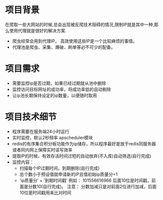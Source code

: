 # 项目背景
在爬取一些大网站的时候,总会出现被反爬技术阻碍的情况,限制IP就是其中一种,那么使用代理就是很好的解决方案.
- 爬虫经常会用到代理IP， 高效使用这些IP是一个比较麻烦的事情。
- 代理池是爬虫、采集、爆破、刷单等必不可少的配备。

# 项目需求
- 需要监控ip是否过期，如果已经过期就从池中删除
- 监控访问目标网址的成功率，将成功率低的自动剔除
- 让ip池长期保持设定的ip数量，以便随时取用


# 项目技术细节
- 程序需要在服务端24小时运行
- 实时监控，默认2秒频率 apscheduler模块
- redis的有序集合积分板功能作为ip储存，所以程序最好是放于redis同服务器或者同内网上保障实时读写效率
- 提取IP的时候，有效存活时间过短的自动放弃(不入库)自动筛选(自行完成)
- 监控内容：
    - 扫描每个IP过期时间，到期删除(自行完成)
    - 总个数小于预设值就申请新的IP且值初始ip质量分=1
    - ‘ip质量分’ + ‘到期时间戳’ 例如： 101556616966 后面10位是时间戳，前面是分数10(自行完成)。
注意： 分数加减只是对前面2位进行加减，后面10位是时间戳用来比对时间
    
